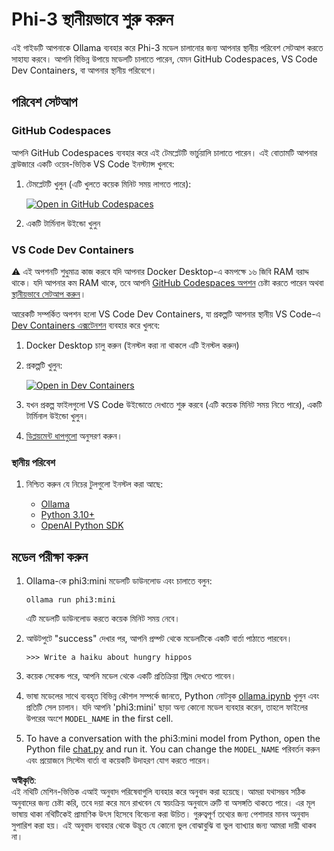 # Phi-3 স্থানীয়ভাবে শুরু করুন

এই গাইডটি আপনাকে Ollama ব্যবহার করে Phi-3 মডেল চালানোর জন্য আপনার স্থানীয় পরিবেশ সেটআপ করতে সাহায্য করবে। আপনি বিভিন্ন উপায়ে মডেলটি চালাতে পারেন, যেমন GitHub Codespaces, VS Code Dev Containers, বা আপনার স্থানীয় পরিবেশে।

## পরিবেশ সেটআপ

### GitHub Codespaces

আপনি GitHub Codespaces ব্যবহার করে এই টেমপ্লেটটি ভার্চুয়ালি চালাতে পারেন। এই বোতামটি আপনার ব্রাউজারে একটি ওয়েব-ভিত্তিক VS Code ইনস্ট্যান্স খুলবে:

1. টেমপ্লেটটি খুলুন (এটি খুলতে কয়েক মিনিট সময় লাগতে পারে):

    [![Open in GitHub Codespaces](https://github.com/codespaces/badge.svg)](https://codespaces.new/microsoft/phi-3cookbook)

2. একটি টার্মিনাল উইন্ডো খুলুন

### VS Code Dev Containers

⚠️ এই অপশনটি শুধুমাত্র কাজ করবে যদি আপনার Docker Desktop-এ কমপক্ষে ১৬ জিবি RAM বরাদ্দ থাকে। যদি আপনার কম RAM থাকে, তবে আপনি [GitHub Codespaces অপশন](../../../../../md/01.Introduction/01) চেষ্টা করতে পারেন অথবা [স্থানীয়ভাবে সেটআপ করুন](../../../../../md/01.Introduction/01)।

আরেকটি সম্পর্কিত অপশন হলো VS Code Dev Containers, যা প্রকল্পটি আপনার স্থানীয় VS Code-এ [Dev Containers এক্সটেনশন](https://marketplace.visualstudio.com/items?itemName=ms-vscode-remote.remote-containers) ব্যবহার করে খুলবে:

1. Docker Desktop চালু করুন (ইনস্টল করা না থাকলে এটি ইনস্টল করুন)
2. প্রকল্পটি খুলুন:

    [![Open in Dev Containers](https://img.shields.io/static/v1?style=for-the-badge&label=Dev%20Containers&message=Open&color=blue&logo=visualstudiocode)](https://vscode.dev/redirect?url=vscode://ms-vscode-remote.remote-containers/cloneInVolume?url=https://github.com/microsoft/phi-3cookbook)

3. যখন প্রকল্প ফাইলগুলো VS Code উইন্ডোতে দেখাতে শুরু করবে (এটি কয়েক মিনিট সময় নিতে পারে), একটি টার্মিনাল উইন্ডো খুলুন।
4. [ডিপ্লয়মেন্ট ধাপগুলো](../../../../../md/01.Introduction/01) অনুসরণ করুন।

### স্থানীয় পরিবেশ

1. নিশ্চিত করুন যে নিচের টুলগুলো ইনস্টল করা আছে:

    * [Ollama](https://ollama.com/)
    * [Python 3.10+](https://www.python.org/downloads/)
    * [OpenAI Python SDK](https://pypi.org/project/openai/)

## মডেল পরীক্ষা করুন

1. Ollama-কে phi3:mini মডেলটি ডাউনলোড এবং চালাতে বলুন:

    ```shell
    ollama run phi3:mini
    ```

    এটি মডেলটি ডাউনলোড করতে কয়েক মিনিট সময় নেবে।

2. আউটপুটে "success" দেখার পর, আপনি প্রম্পট থেকে মডেলটিকে একটি বার্তা পাঠাতে পারবেন।

    ```shell
    >>> Write a haiku about hungry hippos
    ```

3. কয়েক সেকেন্ড পরে, আপনি মডেল থেকে একটি প্রতিক্রিয়া স্ট্রিম দেখতে পাবেন।

4. ভাষা মডেলের সাথে ব্যবহৃত বিভিন্ন কৌশল সম্পর্কে জানতে, Python নোটবুক [ollama.ipynb](../../../../../code/01.Introduce/ollama.ipynb) খুলুন এবং প্রতিটি সেল চালান। যদি আপনি 'phi3:mini' ছাড়া অন্য কোনো মডেল ব্যবহার করেন, তাহলে ফাইলের উপরের অংশে `MODEL_NAME` in the first cell.

5. To have a conversation with the phi3:mini model from Python, open the Python file [chat.py](../../../../../code/01.Introduce/chat.py) and run it. You can change the `MODEL_NAME` পরিবর্তন করুন এবং প্রয়োজনে সিস্টেম বার্তা বা কয়েকটি উদাহরণ যোগ করতে পারেন।

**অস্বীকৃতি**:  
এই নথিটি মেশিন-ভিত্তিক এআই অনুবাদ পরিষেবাগুলি ব্যবহার করে অনুবাদ করা হয়েছে। আমরা যথাসম্ভব সঠিক অনুবাদের জন্য চেষ্টা করি, তবে দয়া করে মনে রাখবেন যে স্বয়ংক্রিয় অনুবাদে ত্রুটি বা অসঙ্গতি থাকতে পারে। এর মূল ভাষায় থাকা নথিটিকেই প্রামাণিক উৎস হিসেবে বিবেচনা করা উচিত। গুরুত্বপূর্ণ তথ্যের জন্য পেশাদার মানব অনুবাদ সুপারিশ করা হয়। এই অনুবাদ ব্যবহার থেকে উদ্ভূত যে কোনো ভুল বোঝাবুঝি বা ভুল ব্যাখ্যার জন্য আমরা দায়ী থাকব না।